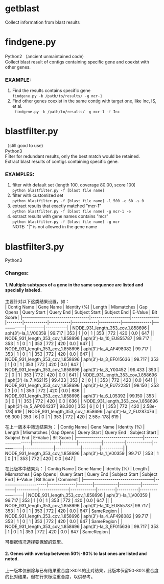 # getblast
  Collect information from blast results


# findgene.py
  Python2 （ancient unmaintained code)  
  Collect blast result of contigs containing specific gene and coexist with other genes.  

### EXAMPLE:
  1. Find the results contains specific gene  
    ```
    findgene.py -b /path/to/results/ -g mcr-1
    ```
  2. Find other genes coexist in the same contig with target one, like Inc, IS, et al.  
    ``` 
    findgene.py -b /path/to/results/ -g mcr-1 -f Inc
    ```

# blastfilter.py 
 （still good to use)  
  Python3  
  Filter for redundant results, only the best match would be retained.  
  Extract blast results of contigs containing specific gene.
  
### EXAMPLES:
  1. filter with default set (length 100, coverage 80.00, score 100)  
    ```
    python blastfilter.py -f [blast file name]
    ```
  2. filter with customized set  
    ```
    python blastfilter.py -f [blast file name] -l 500 -c 60 -s 0
    ```  
  3. extract results that exactly matched "mcr-1"  
    ```
    python blastfilter.py -f [blast file name] -g mcr-1 -e
    ```
  4. extract results with gene names contains "mcr"  
    ```
    python blastfilter.py -f [blast file name] -g mcr
    ```  
    NOTE: "|" is not allowed in the gene name


# blastfilter3.py 
 Python3  
### Changes:
#### 1. Multiple subtypes of a gene in the same sequence are listed and specially labeled.  
  主要针对以下这类结果设置，如：  
| Contig Name                       | Gene Name          | Identity (%) | Length | Mismatches | Gap Opens | Query Start | Query End | Subject Start | Subject End | E-Value | Bit Score |
|----------------------------------|--------------------|--------------|--------|------------|-----------|-------------|-----------|---------------|-------------|---------|-----------|
| NODE_931_length_353_cov_1.858696  | aph(3')-Ia_1_V00359 | 99.717       | 353    | 1          | 0         | 1           | 353       | 772           | 420         | 0.0     | 647       |
| NODE_931_length_353_cov_1.858696  | aph(3')-Ia_10_EU855787 | 99.717     | 353    | 1          | 0         | 1           | 353       | 772           | 420         | 0.0     | 647       |
| NODE_931_length_353_cov_1.858696  | aph(3')-Ia_4_AF498082 | 99.717       | 353    | 1          | 0         | 1           | 353       | 772           | 420         | 0.0     | 647       |
| NODE_931_length_353_cov_1.858696  | aph(3')-Ia_3_EF015636 | 99.717       | 353    | 1          | 0         | 1           | 353       | 772           | 420         | 0.0     | 647       |
| NODE_931_length_353_cov_1.858696  | aph(3')-Ia_8_Y00452 | 99.433       | 353    | 2          | 0         | 1           | 353       | 772           | 420         | 0.0     | 641       |
| NODE_931_length_353_cov_1.858696  | aph(3')-Ia_7_X62115 | 99.433       | 353    | 2          | 0         | 1           | 353       | 772           | 420         | 0.0     | 641       |
| NODE_931_length_353_cov_1.858696  | aph(3')-Ia_9_EU722351 | 99.150     | 353    | 3          | 0         | 1           | 353       | 772           | 420         | 0.0     | 636       |
| NODE_931_length_353_cov_1.858696  | aph(3')-Ia_6_L05392 | 99.150       | 353    | 3          | 0         | 1           | 353       | 772           | 420         | 0.0     | 636       |
| NODE_931_length_353_cov_1.858696  | aph(3')-Ia_5_AP004237 | 98.300     | 353    | 6          | 0         | 1           | 353       | 772           | 420         | 2.58e-178| 619       |
| NODE_931_length_353_cov_1.858696  | aph(3')-Ia_2_EU287476 | 98.300     | 353    | 6          | 0         | 1           | 353       | 772           | 420         | 2.58e-178| 619       |

  在上一版本中筛选结果为：
| Contig Name                       | Gene Name          | Identity (%) | Length | Mismatches | Gap Opens | Query Start | Query End | Subject Start | Subject End | E-Value | Bit Score |
|----------------------------------|--------------------|--------------|--------|------------|-----------|-------------|-----------|---------------|-------------|---------|-----------|
| NODE_931_length_353_cov_1.858696  | aph(3')-Ia_1_V00359 | 99.717       | 353    | 1          | 0         | 1           | 353       | 772           | 420         | 0.0     | 647       |

  在此版本中结果为：
| Contig Name                         | Gene Name             | Identity (%) | Length | Mismatches | Gap Opens | Query Start | Query End | Subject Start | Subject End | E-Value | Bit Score | Comment          |
|------------------------------------|-----------------------|--------------|--------|------------|-----------|-------------|-----------|---------------|-------------|---------|-----------|------------------|
| NODE_931_length_353_cov_1.858696    | aph(3')-Ia_1_V00359  | 99.717       | 353    | 1          | 0         | 1           | 353       | 772           | 420         | 0.0     | 647       |                  |
| NODE_931_length_353_cov_1.858696    | aph(3')-Ia_10_EU855787| 99.717     | 353    | 1          | 0         | 1           | 353       | 772           | 420         | 0.0     | 647       | SameRegion       |
| NODE_931_length_353_cov_1.858696    | aph(3')-Ia_4_AF498082 | 99.717       | 353    | 1          | 0         | 1           | 353       | 772           | 420         | 0.0     | 647       | SameRegion       |
| NODE_931_length_353_cov_1.858696    | aph(3')-Ia_3_EF015636 | 99.717       | 353    | 1          | 0         | 1           | 353       | 772           | 420         | 0.0     | 647       | SameRegion       |

  可根据情况选择要保留的亚型。

#### 2. Genes with overlap between 50%-80% to last ones are listed and noted.  
  上一版本仅删除与已有结果重合度>80%的比对结果，此版本保留50-80%重合度的比对结果，但在行末标注重合度，以供参考。
